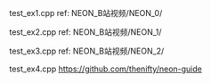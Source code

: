 test_ex1.cpp
ref: NEON_B站视频/NEON_0/

test_ex2.cpp
ref: NEON_B站视频/NEON_1/

test_ex3.cpp
ref: NEON_B站视频/NEON_2/

test_ex4.cpp
https://github.com/thenifty/neon-guide

